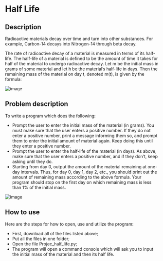 # Half Life
## Description

Radioactive materials decay over time and turn into other substances. For example, Carbon-14 decays into Nitrogen-14 through beta decay. 

The rate of radioactive decay of a material is measured in terms of its half-life. The half-life of a material is defined to be the amount of time it takes for half of the material to undergo radioactive decay. Let m be the initial mass in grams of some material and let h be the material’s half-life in days. Then the remaining mass of the material on day t, denoted m(t), is given by the formula:

![image](https://user-images.githubusercontent.com/86201781/128746882-d53d5c1e-c893-493b-b4ff-fb146cea3aa0.png)

## Problem description

To write a program which does the following:
- Prompt the user to enter the initial mass of the material (in grams). You must make sure that the user enters a positive number. If they do not enter a positive number, print a message informing them so, and prompt them to enter the initial amount of material again. Keep doing this until they enter a positive number.
- Prompt the user to enter the half-life of the material (in days). As above, make sure that the user enters a positive number, and if they don’t, keep asking until they do.
- Starting from day 0, output the amount of the material remaining at one-day intervals. Thus, for day 0, day 1, day 2, etc., you should print out the amount of remaining mass according to the above formula. Your program should stop on the first day on which remaining mass is less than 1% of the initial mass.

![image](https://user-images.githubusercontent.com/86201781/128747135-a9218167-ed7a-4914-87bf-2e99428c1d2f.png)

## How to use
Here are the steps for how to open, use and utilize the program:

- First, download all of the files listed above;
- Put all the files in one folder;
- Open the file Projec_half_life.py;
- The program will open a command console which will ask you to input the initial mass of the material and then its half life.
